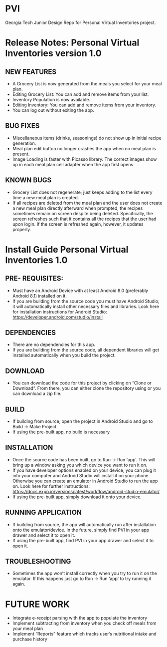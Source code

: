 # PVI
Georgia Tech Junior Design Repo for Personal Virtual Inventories project.

# Release Notes: Personal Virtual Inventories version 1.0
## NEW FEATURES
- A Grocery List is now generated from the meals you select for your meal plan.
- Editing Grocery List: You can add and remove items from your list.
- Inventory Population is now available.
- Editing Inventory: You can add and remove items from your inventory.
- You can log out without exiting the app.
## BUG FIXES
- Miscellaneous items (drinks, seasonings) do not show up in initial recipe generation.
- Meal plan edit button no longer crashes the app when no meal plan is present.
- Image Loading is faster with Picasso library. The correct images show up in each meal plan cell adapter when the app first opens.
## KNOWN BUGS
- Grocery List does not regenerate; just keeps adding to the list every time a new meal plan is created.
- If all recipes are deleted from the meal plan and the user does not create a new meal plan directly afterward when prompted, the recipes sometimes remain on screen despite being deleted. Specifically, the screen refreshes such that it contains all the recipes that the user had upon login. If the screen is refreshed again, however, it updates properly.

# Install Guide Personal Virtual Inventories 1.0
## PRE- REQUISITES:
- Must have an Android Device with at least Android 8.0 (preferably Android 8.1) installed on it.
- If you are building from the source code you must have Android Studio; it will automatically install other necessary files and libraries. Look here for installation instructions for Android Studio: https://developer.android.com/studio/install
## DEPENDENCIES
- There are no dependencies for this app.
- If you are building from the source code, all dependent libraries will get installed automatically when you build the project.
## DOWNLOAD
- You can download the code for this project by clicking on “Clone or Download”. From there, you can either clone the repository using or you can download a zip file.
## BUILD
- If building from source, open the project in Android Studio and go to Build -> Make Project.
- If using the pre-built app, no build is necessary
## INSTALLATION
- Once the source code has been built, go to Run -> Run ‘app’. This will bring up a window asking you which device you want to run it on.
- If you have developer options enabled on your device, you can plug it into your computer and Android Studio will install it on your phone.
Otherwise you can create an emulator in Android Studio to run the app on.  Look here for further instructions: https://docs.expo.io/versions/latest/workflow/android-studio-emulator/
- If using the pre-built app, simply download it onto your device.
## RUNNING APPLICATION
- If building from source, the app will automatically run after installation onto the emulator/device. In the future, simply find PVI in your app drawer and select it to open it.
- If using the pre-built app, find PVI in your app drawer and select it to open it.
## TROUBLESHOOTING
- Sometimes the app won’t install correctly when you try to run it on the emulator. If this happens just go to Run -> Run ‘app’ to try running it again.


# FUTURE WORK
- Integrate e-receipt parsing with the app to populate the inventory
- Implement subtracting from inventory when you check off meals from your meal plan
- Implement “Reports” feature which tracks user’s nutritional intake and purchase history
